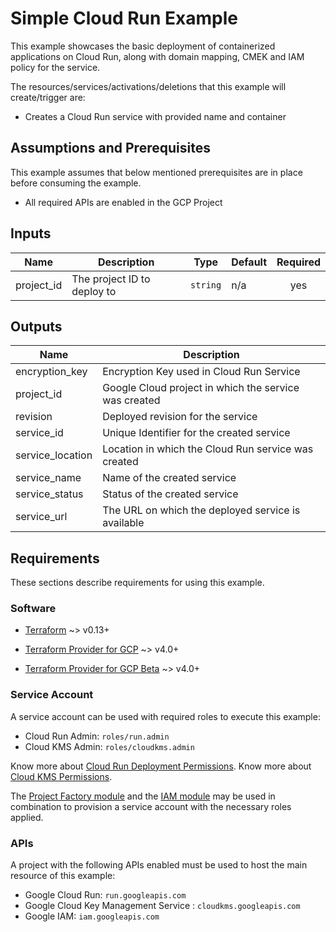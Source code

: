 # Simple Cloud Run Example

This example showcases the basic deployment of containerized applications on Cloud Run, along with domain mapping, CMEK and IAM policy for the service.

The resources/services/activations/deletions that this example will create/trigger are:

* Creates a Cloud Run service with provided name and container

## Assumptions and Prerequisites

This example assumes that below mentioned prerequisites are in place before consuming the example.

* All required APIs are enabled in the GCP Project

<!-- BEGINNING OF PRE-COMMIT-TERRAFORM DOCS HOOK -->
## Inputs

| Name | Description | Type | Default | Required |
|------|-------------|------|---------|:--------:|
| project\_id | The project ID to deploy to | `string` | n/a | yes |

## Outputs

| Name | Description |
|------|-------------|
| encryption\_key | Encryption Key used in Cloud Run Service |
| project\_id | Google Cloud project in which the service was created |
| revision | Deployed revision for the service |
| service\_id | Unique Identifier for the created service |
| service\_location | Location in which the Cloud Run service was created |
| service\_name | Name of the created service |
| service\_status | Status of the created service |
| service\_url | The URL on which the deployed service is available |

<!-- END OF PRE-COMMIT-TERRAFORM DOCS HOOK -->

## Requirements

These sections describe requirements for using this example.

### Software

* [Terraform](https://www.terraform.io/downloads.html) ~> v0.13+

* [Terraform Provider for GCP](https://github.com/terraform-providers/terraform-provider-google) ~> v4.0+
* [Terraform Provider for GCP Beta](https://github.com/terraform-providers/terraform-provider-google-beta) ~>
  v4.0+

### Service Account

A service account can be used with required roles to execute this example:

* Cloud Run Admin: `roles/run.admin`
* Cloud KMS Admin: `roles/cloudkms.admin`

Know more about [Cloud Run Deployment Permissions](https://cloud.google.com/run/docs/reference/iam/roles#additional-configuration).
Know more about [Cloud KMS Permissions](https://cloud.google.com/kms/docs/reference/permissions-and-roles).

The [Project Factory module](https://registry.terraform.io/modules/terraform-google-modules/project-factory/google/latest) and the
[IAM module](https://registry.terraform.io/modules/terraform-google-modules/iam/google/latest) may be used in combination to provision a service account with the necessary roles applied.

### APIs

A project with the following APIs enabled must be used to host the main resource of this example:

* Google Cloud Run: `run.googleapis.com`
* Google Cloud Key Management Service : `cloudkms.googleapis.com`
* Google IAM: `iam.googleapis.com`
